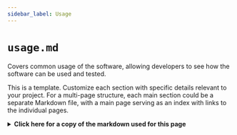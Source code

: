 ```yaml
---
sidebar_label: Usage
---
```


# `usage.md`

Covers common usage of the software, allowing developers to see how the software can be used and tested.

This is a template. Customize each section with specific details relevant to your project. For a multi-page structure, each main section could be a separate Markdown file, with a main page serving as an index with links to the individual pages.

<details>
  <summary><b>Click here for a copy of the markdown used for this page</b></summary>
``````

# Usage Guide

## API Usage

### Authentication

Explain how to authenticate with the API:

- How to obtain API keys or tokens
- How to include authentication in requests
- Token expiration and renewal process

Example:

```
Authorization: Bearer <your_api_token>
```

### Endpoints Overview

Provide a high-level overview of available API endpoints

### Request/Response Examples

Provide detailed examples for common API operations:

#### common API operation 1

Request:
```
```

Response:
```
```

## Client Usage

### Installation
Provide step-by-step installation instructions

### Configuration
Explain how to configure the client

### Basic Operations
Demonstrate how to perform basic operations using the client

### Advanced Features
Describe any advanced features or usage patterns:

- Batch operations
- Webhooks integration
- Data streaming

## Command Reference

### CLI Commands
List and explain available CLI commands, these can be organized into subheadings or tables if appropriate:

- `yourapp init`: Initialize the application
- `yourapp user list`: List all users

## Troubleshooting
List common issues and their solutions:

1. **Issue**: Unable to authenticate
   **Solution**: Verify your API key and ensure it hasn't expired

2. **Issue**: Receiving timeout errors
   **Solution**: Check your network connection and increase the client timeout setting
``````

</details>

# Usage Guide

## API Usage

### Authentication

Explain how to authenticate with the API:

- How to obtain API keys or tokens
- How to include authentication in requests
- Token expiration and renewal process

Example:

```
Authorization: Bearer <your_api_token>
```

### Endpoints Overview

Provide a high-level overview of available API endpoints

### Request/Response Examples

Provide detailed examples for common API operations:

#### common API operation 1

Request:
```
```

Response:
```
```

## Client Usage

### Installation
Provide step-by-step installation instructions

### Configuration
Explain how to configure the client

### Basic Operations
Demonstrate how to perform basic operations using the client

### Advanced Features
Describe any advanced features or usage patterns:

- Batch operations
- Webhooks integration
- Data streaming

## Command Reference

### CLI Commands
List and explain available CLI commands, these can be organized into subheadings or tables if appropriate:

- `yourapp init`: Initialize the application
- `yourapp user list`: List all users

## Troubleshooting
List common issues and their solutions:

1. **Issue**: Unable to authenticate
   **Solution**: Verify your API key and ensure it hasn't expired

2. **Issue**: Receiving timeout errors
   **Solution**: Check your network connection and increase the client timeout setting

